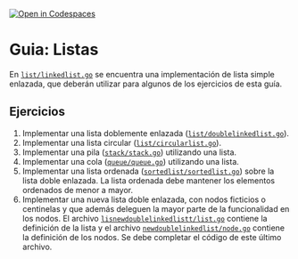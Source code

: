 [![Open in Codespaces](https://classroom.github.com/assets/launch-codespace-2972f46106e565e64193e422d61a12cf1da4916b45550586e14ef0a7c637dd04.svg)](https://classroom.github.com/open-in-codespaces?assignment_repo_id=20288480)
# Guia: Listas

En [`list/linkedlist.go`](list/linkedlist.go) se encuentra una implementación de lista simple enlazada, que deberán utilizar para algunos de los ejercicios de esta guía.

## Ejercicios

1. Implementar una lista doblemente enlazada ([`list/doublelinkedlist.go`](list/doublelinkedlist.go)).
2. Implementar una lista circular ([`list/circularlist.go`](list/circularlist.go)).
3. Implementar una pila ([`stack/stack.go`](stack/stack.go)) utilizando una lista.
4. Implementar una cola ([`queue/queue.go`](queue/queue.go)) utilizando una lista.
5. Implementar una lista ordenada ([`sortedlist/sortedlist.go`](sortedlist/sortedlist.go)) sobre la lista doble enlazada. La lista ordenada debe mantener los elementos ordenados de menor a mayor.
6. Implementar una nueva lista doble enlazada, con nodos ficticios o centinelas y que además deleguen la mayor parte de la funcionalidad en los nodos. El archivo [`lisnewdoublelinkedlistt/list.go`](newdoublelinkedlist/list.go) contiene la definición de la lista y el archivo [`newdoublelinkedlist/node.go`](newdoublelinkedlist/node.go) contiene la definición de los nodos. Se debe completar el código de este último archivo.

